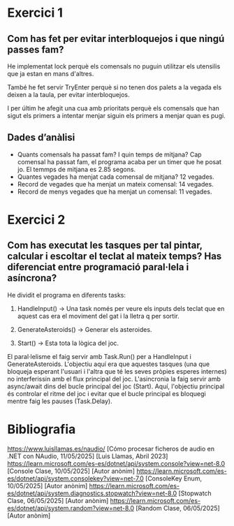 # Exercici 1

## Com has fet per evitar interbloquejos i que ningú passes fam?

He implementat lock perquè els comensals no puguin utilitzar els utensilis que ja estan en mans d'altres.

També he fet servir TryEnter perquè si no tenen dos palets a la vegada els deixen a la taula, per evitar interbloquejos.

I per últim he afegit una cua amb prioritats perquè els comensals que han sigut els primers a intentar menjar siguin els primers a menjar quan es pugi.

## Dades d’anàlisi

- Quants comensals ha passat fam? I quin temps de mitjana?
  Cap comensal ha passat fam, el programa acaba per un timer que he posat jo. El temmps de mitjana es 2.85 segons.
- Quantes vegades ha menjat cada comensal de mitjana? 12 vegades.
- Record de vegades que ha menjat un mateix comensal: 14 vegades.
- Record de menys vegades que ha menjat un comensal: 11 vegades.

# Exercici 2

## Com has executat les tasques per tal pintar, calcular i escoltar el teclat al mateix temps? Has diferenciat entre programació paral·lela i asíncrona?

He dividit el programa en diferents tasks:

1. HandleInput() -> Una task només per veure els inputs dels teclat que en aquest cas era el moviment del gat i la lletra q per sortir.

2. GenerateAsteroids() -> Generar els asteroides.

3. Start() -> Esta tota la lògica del joc.
   
El paral·lelisme el faig servir amb Task.Run() per a HandleInput i GenerateAsteroids. L'objectiu aquí era que aquestes tasques (una que bloqueja esperant l'usuari i l'altra que té les seves pròpies esperes internes) no interferissin amb el flux principal del joc. 
L'asincronia la faig servir amb async/await dins del bucle principal del joc (Start). Aquí, l'objectiu principal és controlar el ritme del joc i evitar que el bucle principal es bloquegi mentre faig les pauses (Task.Delay). 

# Bibliografia
https://www.luisllamas.es/naudio/ [Cómo procesar ficheros de audio en .NET con NAudio, 11/05/2025] [Luis Llamas, Abril 2023]
https://learn.microsoft.com/es-es/dotnet/api/system.console?view=net-8.0 [Console Clase, 10/05/2025] [Autor anònim]
https://learn.microsoft.com/es-es/dotnet/api/system.consolekey?view=net-7.0 [ConsoleKey Enum, 10/05/2025] [Autor anònim]
https://learn.microsoft.com/es-es/dotnet/api/system.diagnostics.stopwatch?view=net-8.0  [Stopwatch Clase, 06/05/2025] [Autor anònim]
https://learn.microsoft.com/es-es/dotnet/api/system.random?view=net-8.0 [Random Clase, 06/05/2025] [Autor anònim]
